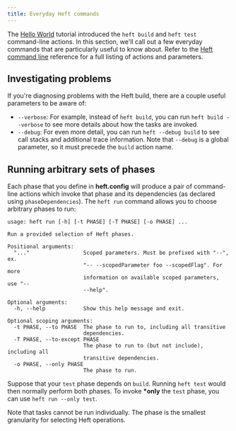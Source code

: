 ```yaml
---
title: Everyday Heft commands
---
```


The [Hello World](../tutorials/hello_world.md) tutorial introduced the `heft build` and `heft test` command-line actions. In this section, we'll call out a few everyday commands that are particularly useful to know about. Refer to the [Heft command line](../intro/cli.md) reference for a full listing of actions and parameters.

## Investigating problems

If you're diagnosing problems with the Heft build, there are a couple useful parameters to be aware of:

- `--verbose`: For example, instead of `heft build`, you can run `heft build --verbose` to see more details about how the tasks are invoked.
- `--debug`: For even more detail, you can run `heft --debug build` to see call stacks and additional trace information. Note that `--debug` is a global parameter, so it must precede the `build` action name.

## Running arbitrary sets of phases

Each phase that you define in **heft.config** will produce a pair of command-line actions
which invoke that phase and its dependencies (as declared using `phaseDependencies`).
The `heft run` command allows you to choose arbitrary phases to run:

```
usage: heft run [-h] [-t PHASE] [-T PHASE] [-o PHASE] ...

Run a provided selection of Heft phases.

Positional arguments:
  "..."                 Scoped parameters. Must be prefixed with "--", ex.
                        "-- --scopedParameter foo --scopedFlag". For more
                        information on available scoped parameters, use "--
                        --help".

Optional arguments:
  -h, --help            Show this help message and exit.

Optional scoping arguments:
  -t PHASE, --to PHASE  The phase to run to, including all transitive
                        dependencies.
  -T PHASE, --to-except PHASE
                        The phase to run to (but not include), including all
                        transitive dependencies.
  -o PHASE, --only PHASE
                        The phase to run.
```

Suppose that your `test` phase depends on `build`. Running `heft test` would then normally
perform both phases. To invoke **\*only** the `test` phase, you can use `heft run --only test`.

Note that tasks cannot be run individually. The phase is the smallest granularity for
selecting Heft operations.
